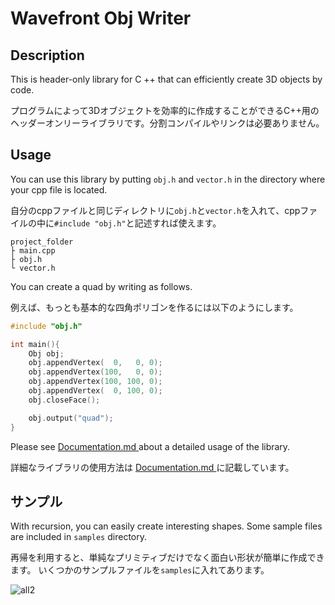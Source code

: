 Wavefront Obj Writer
===

## Description
This is header-only library for C ++ that can efficiently create 3D objects by code. 

プログラムによって3Dオブジェクトを効率的に作成することができるC++用のヘッダーオンリーライブラリです。分割コンパイルやリンクは必要ありません。


## Usage
You can use this library by putting `obj.h` and `vector.h` in the directory where your cpp file is located.

自分のcppファイルと同じディレクトリに`obj.h`と`vector.h`を入れて、cppファイルの中に`#include "obj.h"`と記述すれば使えます。


```
project_folder
├ main.cpp
├ obj.h
└ vector.h  
```

You can create a quad by writing as follows.

例えば、もっとも基本的な四角ポリゴンを作るには以下のようにします。

```cpp
#include "obj.h"

int main(){
    Obj obj;
    obj.appendVertex(  0,   0, 0);
    obj.appendVertex(100,   0, 0);
    obj.appendVertex(100, 100, 0);
    obj.appendVertex(  0, 100, 0);
    obj.closeFace();

    obj.output("quad");
}
```

Please see <a href="https://github.com/nishidate-yuki/WavefrontObjWriter/blob/master/Documentation.md"> Documentation.md </a> about a detailed usage of the library.

詳細なライブラリの使用方法は <a href="https://github.com/nishidate-yuki/WavefrontObjWriter/blob/master/Documentation.md"> Documentation.md </a> に記載しています。

## サンプル
With recursion, you can easily create interesting shapes.
Some sample files are included in `samples` directory.

再帰を利用すると、単純なプリミティブだけでなく面白い形状が簡単に作成できます。
いくつかのサンプルファイルを`samples`に入れてあります。

![all2](https://user-images.githubusercontent.com/30839669/75126036-78b30680-56fb-11ea-9990-1eb6aa1936de.png)